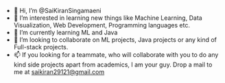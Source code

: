 - 👋 Hi, I’m @SaiKiranSingamaeni
- 👀 I’m interested in learning new things like Machine Learning, Data Visualization, Web Development, Programming languages etc.
- 🌱 I’m currently learning ML and Java
- 💞️ I’m looking to collaborate on ML projects, Java projects or any kind of Full-stack projects.
- 📫 If you looking for a teammate, who will collaborate with you to do any kind side projects apart from academics, I am your guy. Drop a mail to  me at saikiran29121@gmail.com

<!---
SaiKiranSingamaeni/SaiKiranSingamaeni is a ✨ special ✨ repository because its `README.md` (this file) appears on your GitHub profile.
You can click the Preview link to take a look at your changes.
--->
